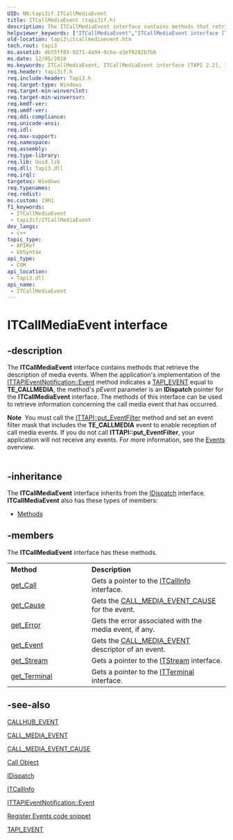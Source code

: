 ```yaml
---
UID: NN:tapi3if.ITCallMediaEvent
title: ITCallMediaEvent (tapi3if.h)
description: The ITCallMediaEvent interface contains methods that retrieve the description of media events.
helpviewer_keywords: ["ITCallMediaEvent","ITCallMediaEvent interface [TAPI 2.2]","ITCallMediaEvent interface [TAPI 2.2]","described","_tapi3_itcallmediaevent","tapi3.itcallmediaevent","tapi3if/ITCallMediaEvent"]
old-location: tapi3\itcallmediaevent.htm
tech.root: tapi3
ms.assetid: db55ff03-9271-4a94-9cba-a3ef0282b7b6
ms.date: 12/05/2018
ms.keywords: ITCallMediaEvent, ITCallMediaEvent interface [TAPI 2.2], ITCallMediaEvent interface [TAPI 2.2],described, _tapi3_itcallmediaevent, tapi3.itcallmediaevent, tapi3if/ITCallMediaEvent
req.header: tapi3if.h
req.include-header: Tapi3.h
req.target-type: Windows
req.target-min-winverclnt: 
req.target-min-winversvr: 
req.kmdf-ver: 
req.umdf-ver: 
req.ddi-compliance: 
req.unicode-ansi: 
req.idl: 
req.max-support: 
req.namespace: 
req.assembly: 
req.type-library: 
req.lib: Uuid.lib
req.dll: Tapi3.dll
req.irql: 
targetos: Windows
req.typenames: 
req.redist: 
ms.custom: 19H1
f1_keywords:
 - ITCallMediaEvent
 - tapi3if/ITCallMediaEvent
dev_langs:
 - c++
topic_type:
 - APIRef
 - kbSyntax
api_type:
 - COM
api_location:
 - Tapi3.dll
api_name:
 - ITCallMediaEvent
---
```


# ITCallMediaEvent interface


## -description

The 
<b>ITCallMediaEvent</b> interface contains methods that retrieve the description of media events. When the application's implementation of the 
<a href="/windows/desktop/api/tapi3if/nf-tapi3if-ittapieventnotification-event">ITTAPIEventNotification::Event</a> method indicates a 
<a href="/windows/desktop/api/tapi3if/ne-tapi3if-tapi_event">TAPI_EVENT</a> equal to <b>TE_CALLMEDIA</b>, the method's <i>pEvent</i> parameter is an <b>IDispatch</b> pointer for the 
<b>ITCallMediaEvent</b> interface. The methods of this interface can be used to retrieve information concerning the call media event that has occurred.
<div class="alert"><b>Note</b>  You must call the 
<a href="/windows/desktop/api/tapi3if/nf-tapi3if-ittapi-put_eventfilter">ITTAPI::put_EventFilter</a> method and set an event filter mask that includes the <b>TE_CALLMEDIA</b> event to enable reception of call media events. If you do not call <b>ITTAPI::put_EventFilter</b>, your application will not receive any events. For more information, see the 
<a href="/windows/desktop/Tapi/events">Events</a> overview.</div><div> </div>

## -inheritance

The <b xmlns:loc="http://microsoft.com/wdcml/l10n">ITCallMediaEvent</b> interface inherits from the <a href="/previous-versions/windows/desktop/api/oaidl/nn-oaidl-idispatch">IDispatch</a> interface. <b>ITCallMediaEvent</b> also has these types of members:
<ul>
<li><a href="https://docs.microsoft.com/">Methods</a></li>
</ul>

## -members

The <b>ITCallMediaEvent</b> interface has these methods.
<table class="members" id="memberListMethods">
<tr>
<th align="left" width="37%">Method</th>
<th align="left" width="63%">Description</th>
</tr>
<tr data="declared;">
<td align="left" width="37%">
<a href="/windows/desktop/api/tapi3if/nf-tapi3if-itcallmediaevent-get_call">get_Call</a>
</td>
<td align="left" width="63%">
Gets a pointer to the 
<a href="/windows/desktop/api/tapi3if/nn-tapi3if-itcallinfo">ITCallInfo</a> interface.

</td>
</tr>
<tr data="declared;">
<td align="left" width="37%">
<a href="/windows/desktop/api/tapi3if/nf-tapi3if-itcallmediaevent-get_cause">get_Cause</a>
</td>
<td align="left" width="63%">
Gets the 
<a href="/windows/desktop/api/tapi3if/ne-tapi3if-call_media_event_cause">CALL_MEDIA_EVENT_CAUSE</a> for the event.

</td>
</tr>
<tr data="declared;">
<td align="left" width="37%">
<a href="/windows/desktop/api/tapi3if/nf-tapi3if-itcallmediaevent-get_error">get_Error</a>
</td>
<td align="left" width="63%">
Gets the error associated with the media event, if any.

</td>
</tr>
<tr data="declared;">
<td align="left" width="37%">
<a href="/windows/desktop/api/tapi3if/nf-tapi3if-itcallmediaevent-get_event">get_Event</a>
</td>
<td align="left" width="63%">
Gets the 
<a href="/windows/desktop/api/tapi3if/ne-tapi3if-call_media_event">CALL_MEDIA_EVENT</a> descriptor of an event.

</td>
</tr>
<tr data="declared;">
<td align="left" width="37%">
<a href="/windows/desktop/api/tapi3if/nf-tapi3if-itcallmediaevent-get_stream">get_Stream</a>
</td>
<td align="left" width="63%">
Gets a pointer to the 
<a href="/windows/desktop/api/tapi3if/nn-tapi3if-itstream">ITStream</a> interface.

</td>
</tr>
<tr data="declared;">
<td align="left" width="37%">
<a href="/windows/desktop/api/tapi3if/nf-tapi3if-itcallmediaevent-get_terminal">get_Terminal</a>
</td>
<td align="left" width="63%">
Gets a pointer to the 
<a href="/windows/desktop/api/tapi3if/nn-tapi3if-itterminal">ITTerminal</a> interface.

</td>
</tr>
</table>

## -see-also

<a href="/windows/desktop/api/tapi3if/ne-tapi3if-callhub_event">CALLHUB_EVENT</a>



<a href="/windows/desktop/api/tapi3if/ne-tapi3if-call_media_event">CALL_MEDIA_EVENT</a>



<a href="/windows/desktop/api/tapi3if/ne-tapi3if-call_media_event_cause">CALL_MEDIA_EVENT_CAUSE</a>



<a href="/windows/desktop/Tapi/call-object">Call Object</a>



<a href="/previous-versions/windows/desktop/api/oaidl/nn-oaidl-idispatch">IDispatch</a>



<a href="/windows/desktop/api/tapi3if/nn-tapi3if-itcallinfo">ITCallInfo</a>



<a href="/windows/desktop/api/tapi3if/nf-tapi3if-ittapieventnotification-event">ITTAPIEventNotification::Event</a>



<a href="/windows/desktop/Tapi/register-events">Register Events code snippet</a>



<a href="/windows/desktop/api/tapi3if/ne-tapi3if-tapi_event">TAPI_EVENT</a>
